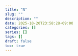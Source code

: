 ```yaml
---
title: "N"
slug: ""
description: ""
date: 2025-10-20T23:58:28+09:00
categories: []
series: []
tags: []
draft: false
toc: true
---
```



